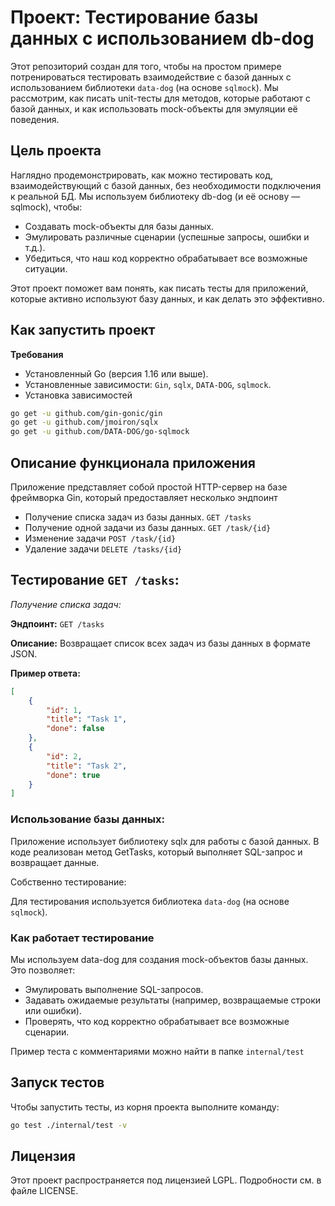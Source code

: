 # Проект: Тестирование базы данных с использованием db-dog
Этот репозиторий создан для того, чтобы на простом примере потренироваться тестировать взаимодействие с базой данных с
использованием библиотеки `data-dog` (на основе `sqlmock`).
Мы рассмотрим, как писать unit-тесты для методов, которые работают с базой данных, и как использовать mock-объекты
для эмуляции её поведения.

## Цель проекта
Наглядно продемонстрировать, как можно тестировать код, взаимодействующий с базой данных,
без необходимости подключения к реальной БД. Мы используем библиотеку db-dog (и её основу — sqlmock), чтобы:

- Создавать mock-объекты для базы данных.
- Эмулировать различные сценарии (успешные запросы, ошибки и т.д.).
- Убедиться, что наш код корректно обрабатывает все возможные ситуации.

Этот проект поможет вам понять, как писать тесты для приложений, которые активно используют базу данных,
и как делать это эффективно.

## Как запустить проект
**Требования**
- Установленный Go (версия 1.16 или выше).
- Установленные зависимости: `Gin`, `sqlx`, `DATA-DOG`, `sqlmock`.
- Установка зависимостей

```bash
go get -u github.com/gin-gonic/gin
go get -u github.com/jmoiron/sqlx
go get -u github.com/DATA-DOG/go-sqlmock
```

## Описание функционала приложения
Приложение представляет собой простой HTTP-сервер на базе фреймворка Gin, который предоставляет несколько эндпоинт
- Получение списка задач из базы данных. `GET /tasks`
- Получение одной задачи из базы данных. `GET /task/{id}`
- Изменение задачи `POST /task/{id}`
- Удаление задачи `DELETE /tasks/{id}`

## Тестирование `GET /tasks`:
_Получение списка задач:_

**Эндпоинт:** `GET /tasks`

**Описание:** Возвращает список всех задач из базы данных в формате JSON.

**Пример ответа:**

```json
[
    {
        "id": 1,
        "title": "Task 1",
        "done": false
    },
    {
        "id": 2,
        "title": "Task 2",
        "done": true
    }
]
```

### Использование базы данных:

Приложение использует библиотеку sqlx для работы с базой данных.
В коде реализован метод GetTasks, который выполняет SQL-запрос и возвращает данные.

Собственно тестирование:

Для тестирования используется библиотека `data-dog` (на основе `sqlmock`).

### Как работает тестирование
Мы используем data-dog для создания mock-объектов базы данных. Это позволяет:

- Эмулировать выполнение SQL-запросов.
- Задавать ожидаемые результаты (например, возвращаемые строки или ошибки).
- Проверять, что код корректно обрабатывает все возможные сценарии.

Пример теста с комментариями можно найти в папке `internal/test`

## Запуск тестов
Чтобы запустить тесты, из корня проекта выполните команду:

```bash
go test ./internal/test -v
```

## Лицензия
Этот проект распространяется под лицензией LGPL. Подробности см. в файле LICENSE.